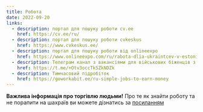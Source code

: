 ```yaml
---
title: Робота
date: 2022-09-20
links:
  - description: портал для пошуку роботи cv.ee
    href: https://cv.ee/ru/ 
  - description: портал для пошуку роботи cvkeskus
    href: https://www.cvkeskus.ee/
  - description: портал для пошуку роботи від onlineexpo
    href: https://www.onlineexpo.com/ru/rabota-dlia-ukraintcev-v-estonii/
  - description: Телеграм канал з вакансіями для військових біженців з України
    href: https://t.me/+Otv3occTk5ZkNDZk
  - description: Тимчасовий підробіток
    href: https://goworkabit.ee/ru-simple-jobs-to-earn-money
---
```


**Важлива інформація про торгівлю людьми!** Про те як знайти роботу та не порапити на шахраїв ви можете дізнатись за [посиланням](https://www.facebook.com/events/426128778967948)
